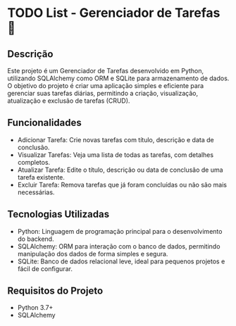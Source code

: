 # TODO List - Gerenciador de Tarefas 📝

## Descrição

Este projeto é um Gerenciador de Tarefas desenvolvido em Python, utilizando SQLAlchemy como ORM e SQLite para armazenamento de dados. O objetivo do projeto é criar uma aplicação simples e eficiente para gerenciar suas tarefas diárias, permitindo a criação, visualização, atualização e exclusão de tarefas (CRUD).

## Funcionalidades

- Adicionar Tarefa: Crie novas tarefas com título, descrição e data de conclusão.
- Visualizar Tarefas: Veja uma lista de todas as tarefas, com detalhes completos.
- Atualizar Tarefa: Edite o título, descrição ou data de conclusão de uma tarefa existente.
- Excluir Tarefa: Remova tarefas que já foram concluídas ou não são mais necessárias.

## Tecnologias Utilizadas

- Python: Linguagem de programação principal para o desenvolvimento do backend.
- SQLAlchemy: ORM para interação com o banco de dados, permitindo manipulação dos dados de forma simples e segura.
- SQLite: Banco de dados relacional leve, ideal para pequenos projetos e fácil de configurar.

## Requisitos do Projeto

- Python 3.7+
- SQLAlchemy

